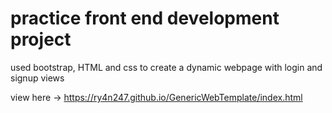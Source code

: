 # practice front end development project

used bootstrap, HTML and css to create a dynamic webpage with login and signup views

view here -> https://ry4n247.github.io/GenericWebTemplate/index.html
